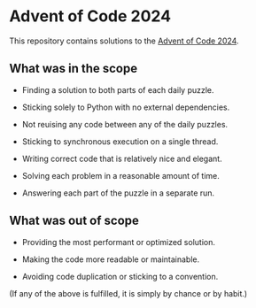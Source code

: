 # Advent of Code 2024

This repository contains solutions to the [Advent of Code 2024](https://adventofcode.com/2024).

## What was in the scope

- Finding a solution to both parts of each daily puzzle.

- Sticking solely to Python with no external dependencies.

- Not reuising any code between any of the daily puzzles.

- Sticking to synchronous execution on a single thread.

- Writing correct code that is relatively nice and elegant.

- Solving each problem in a reasonable amount of time.

- Answering each part of the puzzle in a separate run.

## What was out of scope

- Providing the most performant or optimized solution.

- Making the code more readable or maintainable.

- Avoiding code duplication or sticking to a convention.

(If any of the above is fulfilled, it is simply by chance or by habit.)
